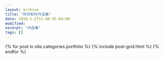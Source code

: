 ```yaml
---
layout: archive
title: "网页制作作品集"
date: 2018-1-2T11:40:45-04:00
modified:
excerpt: "作品集"
tags: []
---
```






<div class="tiles">
{% for post in site.categories.portfolio %}
  {% include post-grid.html %}
{% endfor %}
</div><!-- /.tiles 把所有categories 有 portfolio 的列出来-->
